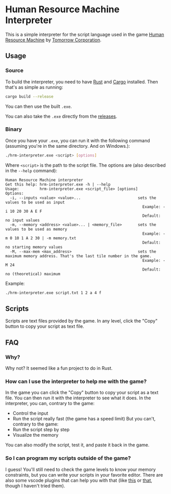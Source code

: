 # Human Resource Machine Interpreter

This is a simple interpreter for the script language used in the game [Human Resource Machine](http://tomorrowcorporation.com/humanresourcemachine) by [Tomorrow Corporation](http://tomorrowcorporation.com/).

## Usage

### Source

To build the interpreter, you need to have [Rust](https://www.rust-lang.org/) and [Cargo](https://crates.io/) installed. Then that's as simple as running:

```bash
cargo build --release
```

You can then use the built `.exe`.

You can also take the `.exe` directly from the [releases](https://github.com/asynkr/hrm-interpreter/releases).

### Binary

Once you have your `.exe`, you can run it with the following command (assuming you're in the same directory. And on Windows.):

```bash
./hrm-interpreter.exe <script> [options]
```

Where `<script>` is the path to the script file. The options are (also described in the `--help` command):
```
Human Resource Machine interpreter
Get this help: hrm-interpreter.exe -h | --help
Usage:         hrm-interpreter.exe <script_file> [options]
Options:
  -i, --inputs <value> <value>...                         sets the values to be used as input
                                                            Example: -i 10 20 30 A E F
                                                            Default: no input values
  -m, --memory <address> <value>... | <memory_file>       sets the values to be used as memory
                                                            Example: -m 0 10 1 A 2 30 | -m memory.txt
                                                            Default: no starting memory values
  -M, --max-mem <max_address>                             sets the maximum memory address. That's the last tile number in the game.
                                                            Example: -M 24
                                                            Default: no (theoretical) maximum
```

Example:

```bash
./hrm-interpreter.exe script.txt 1 2 a 4 f
```

## Scripts

Scripts are text files provided by the game. In any level, click the "Copy" button to copy your script as text file.

## FAQ

### Why?

Why not? It seemed like a fun project to do in Rust.

### How can I use the interpreter to help me with the game?

In the game you can click the "Copy" button to copy your script as a text file. You can then run it with the interpreter to see what it does.
In the interpreter, you can, contrary to the game:
- Control the input
- Run the script really fast (the game has a speed limit)
But you can't, contrary to the game:
- Run the script step by step
- Visualize the memory

You can also modify the script, test it, and paste it back in the game.

### So I can program my scripts outside of the game?

I guess! You'll still need to check the game levels to know your memory constraints, but you can write your scripts in your favorite editor. There are also some vscode plugins that can help you with that
(like [this](https://marketplace.visualstudio.com/items?itemName=grub4k.hrm-language) or [that](https://marketplace.visualstudio.com/items?itemName=jasonwthompson.human-resource-machine-language-support), though I haven't tried them).